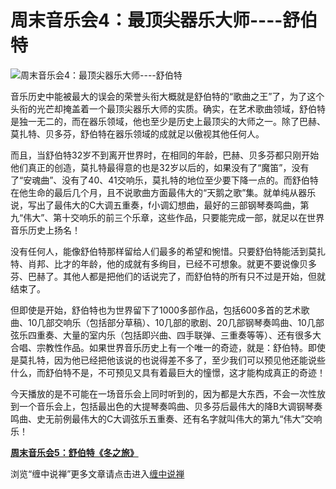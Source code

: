 周末音乐会4：最顶尖器乐大师----舒伯特
====

			

                                               

![周末音乐会4：最顶尖器乐大师----舒伯特](http://simg.sinajs.cn/blog7style/images/common/sg_trans.gif)

                                               

                                               

 音乐历史中能被最大的误会的荣誉头衔大概就是舒伯特的“歌曲之王”了，为了这个头衔的光芒却掩盖着一个最顶尖器乐大师的实质。确实，在艺术歌曲领域，舒伯特是独一无二的，而在器乐领域，他也至少是历史上最顶尖的大师之一。除了巴赫、莫扎特、贝多芬，舒伯特在器乐领域的成就足以傲视其他任何人。

  而且，当舒伯特32岁不到离开世界时，在相同的年龄，巴赫、贝多芬都只刚开始他们真正的创造，莫扎特最得意的也是32岁以后的，如果没有了“魔笛”，没有了“安魂曲”、没有了40、41交响乐，莫扎特的地位至少要下降一点的。而舒伯特在他生命的最后几个月，且不说歌曲方面最伟大的“天鹅之歌”集。就单纯从器乐说，写出了最伟大的C大调五重奏，f小调幻想曲，最好的三部钢琴奏鸣曲，第九“伟大”、第十交响乐的前三个乐章，这些作品，只要能完成一部，就足以在世界音乐历史上扬名！

  没有任何人，能像舒伯特那样留给人们最多的希望和惋惜。只要舒伯特能活到莫扎特、肖邦、比才的年龄，他的成就有多绚目，已经不可想象。就更不要说像贝多芬、巴赫了。其他人都是把他们的话说完了，而舒伯特的所有只不过是开始，但就结束了。

   但即使是开始，舒伯特也为世界留下了1000多部作品，包括600多首的艺术歌曲、10几部交响乐（包括部分草稿）、10几部的歌剧、20几部钢琴奏鸣曲、10几部弦乐四重奏、大量的室内乐（包括即兴曲、四手联弹、三重奏等等）、还有很多大合唱、宗教性作品。如果世界音乐历史上有一个唯一的奇迹，就是：舒伯特。即使是莫扎特，因为他已经把他该说的也说得差不多了，至少我们可以预见他还能说些什么，而舒伯特不是，不可预见又具有着最巨大的憧憬，这才能构成真正的奇迹！

   今天播放的是不可能在一场音乐会上同时听到的，因为都是大东西，不会一次性放到一个音乐会上，包括最出色的大提琴奏鸣曲、贝多芬后最伟大的降B大调钢琴奏鸣曲、史无前例最伟大的C大调弦乐五重奏、还有名字就叫伟大的第九“伟大”交响乐！

[**周末音乐会5：舒伯特《冬之旅》**](http://blog.sina.com.cn/u/486e105c010005jo)

浏览“缠中说禅”更多文章请点击进入[缠中说禅](http://blog.sina.com.cn/m/chzhshch)
